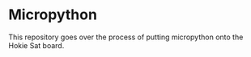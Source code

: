 # Micropython
This repository goes over the process of putting micropython onto the Hokie Sat board. 
